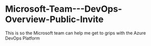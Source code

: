# Microsoft-Team---DevOps-Overview-Public-Invite
This is so the Microsoft team can help me get to grips with the Azure DevOps Platform
